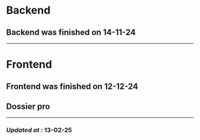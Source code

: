 # Backend

## Backend was finished on 14-11-24

---

# Frontend

## Frontend was finished on 12-12-24

## Dossier pro

---

### **_Updated at :_** 13-02-25
